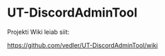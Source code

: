 # UT-DiscordAdminTool

Projekti Wiki leiab siit:

https://github.com/vedler/UT-DiscordAdminTool/wiki

